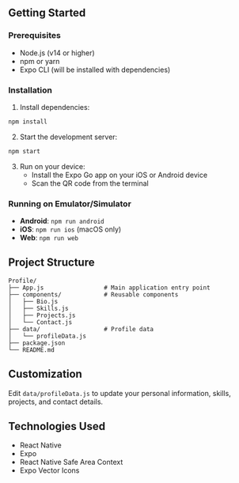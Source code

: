 
## Getting Started

### Prerequisites

- Node.js (v14 or higher)
- npm or yarn
- Expo CLI (will be installed with dependencies)

### Installation

1. Install dependencies:
```bash
npm install
```

2. Start the development server:
```bash
npm start
```

3. Run on your device:
   - Install the Expo Go app on your iOS or Android device
   - Scan the QR code from the terminal

### Running on Emulator/Simulator

- **Android**: `npm run android`
- **iOS**: `npm run ios` (macOS only)
- **Web**: `npm run web`

## Project Structure

```
Profile/
├── App.js                 # Main application entry point
├── components/            # Reusable components
│   ├── Bio.js
│   ├── Skills.js
│   ├── Projects.js
│   └── Contact.js
├── data/                  # Profile data
│   └── profileData.js
├── package.json
└── README.md
```

## Customization

Edit `data/profileData.js` to update your personal information, skills, projects, and contact details.

## Technologies Used

- React Native
- Expo
- React Native Safe Area Context
- Expo Vector Icons

